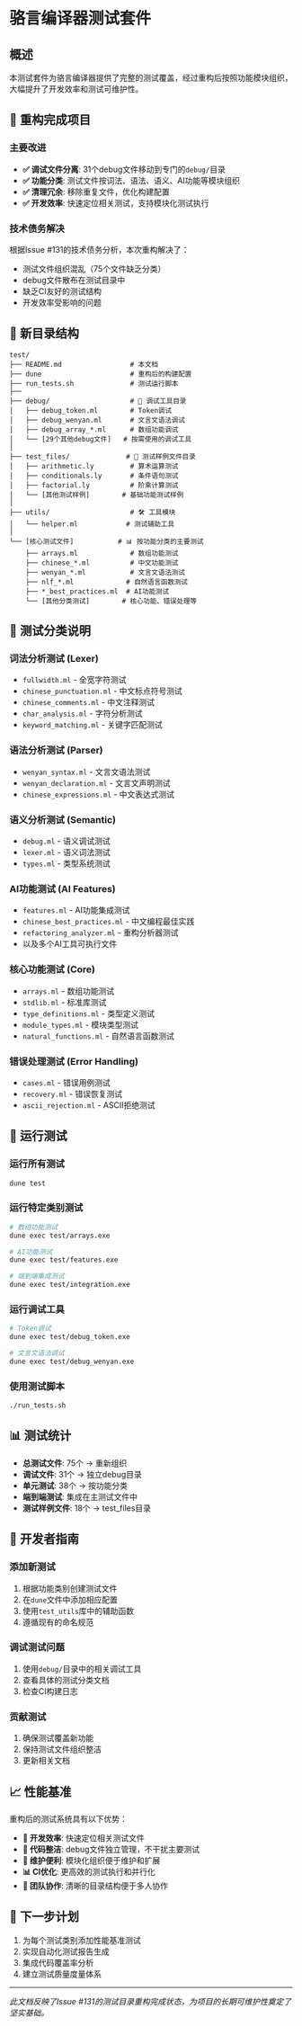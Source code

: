 # 骆言编译器测试套件

## 概述

本测试套件为骆言编译器提供了完整的测试覆盖，经过重构后按照功能模块组织，大幅提升了开发效率和测试可维护性。

## 🎯 重构完成项目

### 主要改进
- **✅ 调试文件分离**: 31个debug文件移动到专门的`debug/`目录
- **✅ 功能分类**: 测试文件按词法、语法、语义、AI功能等模块组织  
- **✅ 清理冗余**: 移除重复文件，优化构建配置
- **✅ 开发效率**: 快速定位相关测试，支持模块化测试执行

### 技术债务解决
根据Issue #131的技术债务分析，本次重构解决了：
- 测试文件组织混乱（75个文件缺乏分类）
- debug文件散布在测试目录中  
- 缺乏CI友好的测试结构
- 开发效率受影响的问题

## 📁 新目录结构

```
test/
├── README.md                 # 本文档
├── dune                      # 重构后的构建配置
├── run_tests.sh              # 测试运行脚本
├── 
├── debug/                    # 🔧 调试工具目录
│   ├── debug_token.ml        # Token调试
│   ├── debug_wenyan.ml       # 文言文语法调试
│   ├── debug_array_*.ml      # 数组功能调试
│   └── [29个其他debug文件]   # 按需使用的调试工具
│
├── test_files/              # 📁 测试样例文件目录
│   ├── arithmetic.ly         # 算术运算测试
│   ├── conditionals.ly       # 条件语句测试
│   ├── factorial.ly          # 阶乘计算测试
│   └── [其他测试样例]        # 基础功能测试样例
│
├── utils/                    # 🛠️ 工具模块
│   └── helper.ml            # 测试辅助工具
│
└── [核心测试文件]           # 📊 按功能分类的主要测试
    ├── arrays.ml             # 数组功能测试
    ├── chinese_*.ml          # 中文功能测试
    ├── wenyan_*.ml           # 文言文语法测试
    ├── nlf_*.ml             # 自然语言函数测试
    ├── *_best_practices.ml  # AI功能测试
    └── [其他分类测试]        # 核心功能、错误处理等
```

## 🧪 测试分类说明

### 词法分析测试 (Lexer)
- `fullwidth.ml` - 全宽字符测试
- `chinese_punctuation.ml` - 中文标点符号测试
- `chinese_comments.ml` - 中文注释测试
- `char_analysis.ml` - 字符分析测试
- `keyword_matching.ml` - 关键字匹配测试

### 语法分析测试 (Parser)  
- `wenyan_syntax.ml` - 文言文语法测试
- `wenyan_declaration.ml` - 文言文声明测试
- `chinese_expressions.ml` - 中文表达式测试

### 语义分析测试 (Semantic)
- `debug.ml` - 语义调试测试
- `lexer.ml` - 语义词法测试
- `types.ml` - 类型系统测试

### AI功能测试 (AI Features)
- `features.ml` - AI功能集成测试
- `chinese_best_practices.ml` - 中文编程最佳实践
- `refactoring_analyzer.ml` - 重构分析器测试
- 以及多个AI工具可执行文件

### 核心功能测试 (Core)
- `arrays.ml` - 数组功能测试
- `stdlib.ml` - 标准库测试
- `type_definitions.ml` - 类型定义测试
- `module_types.ml` - 模块类型测试
- `natural_functions.ml` - 自然语言函数测试

### 错误处理测试 (Error Handling)
- `cases.ml` - 错误用例测试
- `recovery.ml` - 错误恢复测试
- `ascii_rejection.ml` - ASCII拒绝测试

## 🚀 运行测试

### 运行所有测试
```bash
dune test
```

### 运行特定类别测试
```bash
# 数组功能测试
dune exec test/arrays.exe

# AI功能测试
dune exec test/features.exe

# 端到端集成测试
dune exec test/integration.exe
```

### 运行调试工具
```bash
# Token调试
dune exec test/debug_token.exe

# 文言文语法调试
dune exec test/debug_wenyan.exe
```

### 使用测试脚本
```bash
./run_tests.sh
```

## 📊 测试统计

- **总测试文件**: 75个 → 重新组织
- **调试文件**: 31个 → 独立debug目录
- **单元测试**: 38个 → 按功能分类
- **端到端测试**: 集成在主测试文件中
- **测试样例文件**: 18个 → test_files目录

## 🔧 开发者指南

### 添加新测试
1. 根据功能类别创建测试文件
2. 在`dune`文件中添加相应配置
3. 使用`test_utils`库中的辅助函数
4. 遵循现有的命名规范

### 调试测试问题
1. 使用`debug/`目录中的相关调试工具
2. 查看具体的测试分类文档
3. 检查CI构建日志

### 贡献测试
1. 确保测试覆盖新功能
2. 保持测试文件组织整洁
3. 更新相关文档

## 📈 性能基准

重构后的测试系统具有以下优势：
- **🚀 开发效率**: 快速定位相关测试文件
- **🧹 代码整洁**: debug文件独立管理，不干扰主要测试
- **🔧 维护便利**: 模块化组织便于维护和扩展
- **📊 CI优化**: 更高效的测试执行和并行化
- **👥 团队协作**: 清晰的目录结构便于多人协作

## 🎯 下一步计划

1. 为每个测试类别添加性能基准测试
2. 实现自动化测试报告生成
3. 集成代码覆盖率分析
4. 建立测试质量度量体系

---

*此文档反映了Issue #131的测试目录重构完成状态，为项目的长期可维护性奠定了坚实基础。*